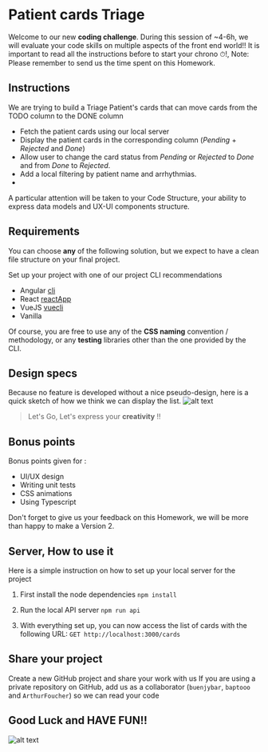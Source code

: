 # Patient cards Triage

Welcome to our new **coding challenge**.
During this session of ~4-6h, we will evaluate your code skills on multiple aspects of the front end world!!
It is important to read all the instructions before to start your chrono ⏱!,
Note: Please remember to send us the time spent on this Homework.

## Instructions
We are trying to build a Triage Patient's cards that can move cards from the TODO column to the DONE column
  - Fetch the patient cards using our local server
  - Display the patient cards in the corresponding column (_Pending_ + _Rejected_ and _Done_)
  - Allow user to change the card status from _Pending_ or _Rejected_ to _Done_ and from _Done_ to _Rejected_.
  - Add a local filtering by patient name and arrhythmias.
  - 
A particular attention will be taken to your Code Structure, your ability to express data models and UX-UI components structure.

## Requirements
You can choose **any** of the following solution, but we expect to have a clean file structure on your final project.

Set up your project with one of our project CLI recommendations
- Angular [cli](https://cli.angular.io/)
- React [reactApp](https://create-react-app.dev/docs/getting-started/)
- VueJS [vuecli](https://cli.vuejs.org/)
- Vanilla

Of course, you are free to use any of the **CSS naming** convention / methodology, or any **testing** libraries other than the one provided by the CLI.

## Design specs
Because no feature is developed without a nice pseudo-design, here is a quick sketch of how we think we can display the list. 
![alt text][design]

 > Let's Go, Let's express your **creativity** !!

## Bonus points
Bonus points given for :

- UI/UX design
- Writing unit tests
- CSS animations
- Using Typescript

Don't forget to give us your feedback on this Homework, we will be more than happy to make a Version 2.

## Server, How to use it
Here is a simple instruction on how to set up your local server for the project

1. First install the node dependencies
    `npm install`

2. Run the local API server
    `npm run api`

3. With everything set up, you can now access the list of cards with the following URL:
    `GET http://localhost:3000/cards`

## Share your project
Create a new GitHub project and share your work with us
If you are using a private repository on GitHub, add us as a collaborator (`buenjybar`, `baptooo` and `ArthurFoucher`) so we can read your code 

## Good Luck and HAVE FUN!!
![alt text][sponge]


[design]: https://github.com/CardioLogs/card-triage/raw/master/images/design.png
[sponge]: https://github.com/CardioLogs/card-triage/raw/master/images/sponge.gif



